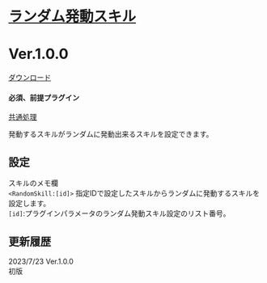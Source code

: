 # [ランダム発動スキル](https://raw.githubusercontent.com/nuun888/MZ/master/NUUN_RandomSkill.js)
# Ver.1.0.0
[ダウンロード](https://raw.githubusercontent.com/nuun888/MZ/master/NUUN_RandomSkill.js)  
#### 必須、前提プラグイン
[共通処理](https://github.com/nuun888/MZ/blob/master/README/Base.md)  

発動するスキルがランダムに発動出来るスキルを設定できます。  

## 設定
スキルのメモ欄  
`<RandomSkill:[id]>` 指定IDで設定したスキルからランダムに発動するスキルを設定します。  
`[id]`:プラグインパラメータのランダム発動スキル設定のリスト番号。  

## 更新履歴
2023/7/23 Ver.1.0.0  
初版  
